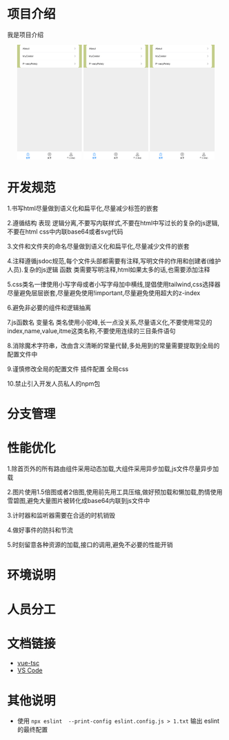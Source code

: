 # 项目介绍

我是项目介绍

<div style="text-align: center; margin-bottom: 20px">
<img src="./public/project.png" alt="项目首页图" title="项目首页图" width='150' />
<img src="./public/project.png" alt="项目首页图" title="项目首页图" width='150' />
<img src="./public/project.png" alt="项目首页图" title="项目首页图" width='150' />
</div>

# 开发规范

1.书写html尽量做到语义化和扁平化,尽量减少标签的嵌套

2.遵循结构 表现 逻辑分离,不要写内联样式,不要在html中写过长的复杂的js逻辑,不要在html css中内联base64或者svg代码

3.文件和文件夹的命名尽量做到语义化和扁平化,尽量减少文件的嵌套

4.注释遵循jsdoc规范,每个文件头部都需要有注释,写明文件的作用和创建者(维护人员).复杂的js逻辑 函数 类需要写明注释,html如果太多的话,也需要添加注释

5.css类名一律使用小写字母或者小写字母加中横线,提倡使用tailwind,css选择器尽量避免层层嵌套,尽量避免使用!important,尽量避免使用超大的z-index

6.避免非必要的组件和逻辑抽离

7.js函数名 变量名 类名使用小驼峰,长一点没关系,尽量语义化,不要使用常见的index,name,value,itme这类名称,不要使用连续的三目条件语句

8.消除魔术字符串，改由含义清晰的常量代替,多处用到的常量需要提取到全局的配置文件中

9.谨慎修改全局的配置文件 插件配置 全局css

10.禁止引入开发人员私人的npm包

# 分支管理

# 性能优化

1.除首页外的所有路由组件采用动态加载,大组件采用异步加载,js文件尽量异步加载

2.图片使用1.5倍图或者2倍图,使用前先用工具压缩,做好预加载和懒加载,酌情使用雪碧图,避免大量图片被转化成base64内联到js文件中

3.计时器和监听器需要在合适的时机销毁

4.做好事件的防抖和节流

5.时刻留意各种资源的加载,接口的调用,避免不必要的性能开销

# 环境说明

# 人员分工

# 文档链接

- [vue-tsc](https://github.com/vuejs/language-tools/tree/master/packages/tsc)
- [VS Code](https://code.visualstudio.com/)

# 其他说明

- 使用 `npx eslint  --print-config eslint.config.js > 1.txt` 输出 eslint 的最终配置
